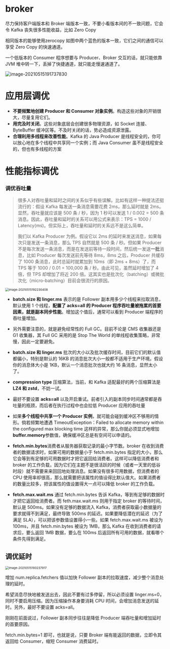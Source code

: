 # broker

尽力保持客户端版本和 Broker 端版本一致，不要小看版本间的不一致问题，它会令 Kafka 丧失很多性能收益，比如 Zero Copy

相同版本的能够使用zerocopy  如图中两个蓝色的版本一致，它们之间的通信可以享受 Zero Copy 的快速通道。

一个低版本的 Consumer 程序想要与 Producer、Broker 交互的话，就只能依靠 JVM 堆中转一下，丢掉了快捷通道，就只能走慢速通道了。

![image-20210515191737830](E:\笔记\消息队列\.assets\image-20210515191737830.png)

# 应用层调优

- **不要频繁地创建 Producer 和 Consumer 对象实例**。构造这些对象的开销很大，尽量复用它们。
- **用完及时关闭**。这些对象底层会创建很多物理资源，如 Socket 连接、ByteBuffer 缓冲区等。不及时关闭的话，势必造成资源泄露。
- **合理利用多线程来改善性能**。Kafka 的 Java Producer 是线程安全的，你可以放心地在多个线程中共享同一个实例；而 Java Consumer 虽不是线程安全的，但也有多线程的方案

# 性能指标调优

### 调优吞吐量

> 很多人对吞吐量和延时之间的关系似乎有些误解。比如有这样一种提法还挺流行的：假设 Kafka 每发送一条消息需要花费 2ms，那么延时就是 2ms。显然，吞吐量就应该是 500 条 / 秒，因为 1 秒可以发送 1 / 0.002 = 500 条消息。因此，吞吐量和延时的关系可以用公式来表示：TPS = 1000 / Latency(ms)。但实际上，吞吐量和延时的关系远不是这么简单。
>
> 我们以 Kafka Producer 为例。假设它以 2ms 的延时来发送消息，如果每次只是发送一条消息，那么 TPS 自然就是 500 条 / 秒。但如果 Producer 不是每次发送一条消息，而是在发送前等待一段时间，然后统一发送**一批**消息，比如 Producer 每次发送前先等待 8ms，8ms 之后，Producer 共缓存了 1000 条消息，此时总延时就累加到 10ms（即 2ms + 8ms）了，而 TPS 等于 1000 / 0.01 = 100,000 条 / 秒。由此可见，虽然延时增加了 4 倍，但 TPS 却增加了将近 200 倍。这其实也是批次化（batching）或微批次化（micro-batching）目前会很流行的原因。

<img src="E:\笔记\消息队列\.assets\image-20210515192230408.png" alt="image-20210515192230408" style="zoom:67%;" />

- **batch.size 和 linger.ms** 表示的是 Follower 副本用多少个线程来拉取消息，默认使用 1 个线程，**配置了 acks=all 的 Producer 程序吞吐量被拖累的首要因素，就是副本同步性能**。增加这个值后，通常可以看到 Producer 端程序的吞吐量增加。

- 另外需要注意的，就是避免经常性的 Full GC。目前不论是 CMS 收集器还是 G1 收集器，其 Full GC 采用的是 Stop The World 的单线程收集策略，非常慢，因此一定要避免。
- **batch.size 和 linger.ms**  批次的大小以及批次缓存时间，目前它们的默认值都偏小，特别是默认的 16KB 的消息批次大小一般都不适用于生产环境。假设你的消息体大小是 1KB，默认一个消息批次也就大约 16 条消息，显然太小了。
- **compression type**  压缩算法，当前，和 Kafka 适配最好的两个压缩算法是**LZ4 和 zstd**，不妨一试。
- 最好不要设置 **acks=all** 以及开启重试。前者引入的副本同步时间通常都是吞吐量的瓶颈，而后者在执行过程中也会拉低 Producer 应用的吞吐量

- 如果**多个线程中共享一个 Producer 实例**，就可能会碰到缓冲区不够用的情形。倘若频繁地遭遇 TimeoutException：Failed to allocate memory within the configured max blocking time 这样的异常，那么你就必须显式地增加**buffer.memory**参数值，确保缓冲区总是有空间可以申请的。

- **fetch.min.bytes**消费者从服务器获取记录的最小字节数。broker 在收到消费者的数据请求时，如果可用的数据量小于 fetch.min.bytes 指定的大小，那么它会等到有足够的可用数据时才把它返回给消费者。这样可以降低消费者和 broker 的工作负载，因为它们在主题不是很活跃的时候（或者一天里的低谷时段）就不需要来来回回地处理消息。如果没有很多可用数据，但消费者的 CPU 使用率却很高，那么就需要把该属性的值设得比默认值大。如果消费者的数量比较多，把该属性的值设置得大一点可以降低 broker 的工作负载。

- **fetch.max.wait.ms**  通过 fetch.min.bytes 告诉 Kafka，等到有足够的数据时才把它返回给消费者。而 feth.max.wait.ms 则用于指定 broker 的等待时间，默认是 500ms。如果没有足够的数据流入 Kafka，消费者获取最小数据量的要求就得不到满足，最终导致 500ms 的延迟。如果要降低潜在的延迟（为了满足 SLA），可以把该参数值设置得小一些。如果 fetch.max.wait.ms 被设为 100ms，并且 fetch.min.bytes 被设为 1MB，那么 Kafka 在收到消费者的请求后，要么返回 1MB 数据，要么在 100ms 后返回所有可用的数据，就看哪个条件先得到满足。

## 	调优延时

<img src="E:\笔记\消息队列\.assets\image-20210515193237917.png" alt="image-20210515193237917" style="zoom:67%;" />



增加 num.replica.fetchers 值以加快 Follower 副本的拉取速度，减少整个消息处理的延时。

希望消息尽快地被发送出去，因此不要有过多停留，所以必须设置 linger.ms=0，同时不要启用压缩。因为压缩操作本身要消耗 CPU 时间，会增加消息发送的延时。另外，最好不要设置 acks=all。

刚刚在前面说过，Follower 副本同步往往是降低 Producer 端吞吐量和增加延时的首要原因。

fetch.min.bytes=1 即可，也就是说，只要 Broker 端有能返回的数据，立即令其返回给 Consumer，缩短 Consumer 消费延时。







